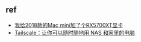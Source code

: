 


## ref
+ [我给2018款的Mac mini加了个RX5700XT显卡](https://zhuanlan.zhihu.com/p/132445997)
+ [Tailscale：让你可以随时随地用 NAS 和家里的电脑](https://sspai.com/post/66822)
